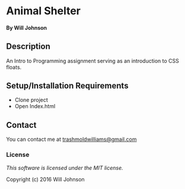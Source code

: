 # Animal Shelter

#### By Will Johnson

## Description

An Intro to Programming assignment serving as an introduction to CSS floats.

## Setup/Installation Requirements

* Clone project
* Open Index.html

## Contact
You can contact me at trashmoldwilliams@gmail.com

### License

*This software is licensed under the MIT license.*

Copyright (c) 2016 Will Johnson
